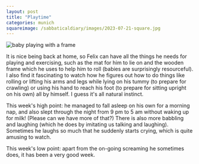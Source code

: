 ```yaml
---
layout: post
title: "Playtime"
categories: munich
squareimage: /sabbaticaldiary/images/2023-07-21-square.jpg
---
```

<img src="/sabbaticaldiary/images/2023-07-21.jpg" alt="baby playing with a frame" class="center">

It is nice being back at home, so Felix can have all the things he needs for playing and exercising, such as the mat for him to lie on and the wooden frame which he uses to help him to roll (babies are surprisingly resourceful). I also find it fascinating to watch how he figures out how to do things like rolling or lifting his arms and legs while lying on his tummy (to prepare for crawling) or using his hand to reach his foot (to prepare for sitting upright on his own) all by himself. I guess it's all natural instinct.

This week's high point: he managed to fall asleep on his own for a morning nap, and also slept through the night from 9 pm to 5 am without waking up for milk! (Please can we have more of that?) There is also more babbling and laughing (which he does by imitating us talking and laughing). Sometimes he laughs so much that he suddenly starts crying, which is quite amusing to watch.

This week's low point: apart from the on-going screaming he sometimes does, it has been a very good week.
